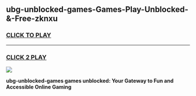 
## ubg-unblocked-games-Games-Play-Unblocked-&-Free-zknxu
<h3>
<a href="https://premium76.site?title=ubg-unblocked-games&ref=24A">CLICK TO PLAY</a></h3>
<hr>

<h3>
<a href="https://premium76.site?title=ubg-unblocked-games&ref=24A">CLICK 2 PLAY</a>
  
</h3>

<a href="https://premium76.site?title=ubg-unblocked-games&ref=24A"><img src="https://clearcache.store/games.png"></a>


**ubg-unblocked-games games unblocked: Your Gateway to Fun and Accessible Online Gaming**
